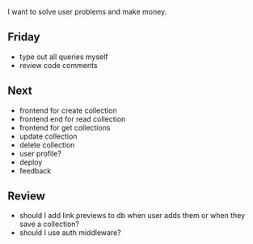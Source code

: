 I want to solve user problems and make money.


## Friday 
- type out all queries myself 
- review code comments 

## Next 
- frontend for create collection
- frontend end for read collection 
- frontend for get collections  
- update collection 
- delete collection 
- user profile? 
- deploy 
- feedback 

## Review 
- should I add link previews to db when user adds them or when they save a collection? 
- should I use auth middleware? 